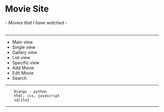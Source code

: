 # Movie Site
###### - Movies that I have watched -
***
+ Main view
+ Single view
+ Gallery view
+ List view
+ Specific view  
+ Add Movie
+ Edit Movie
+ Search
***
```
    Django - python
    html, css, javascript
    sqlite3
```
***
